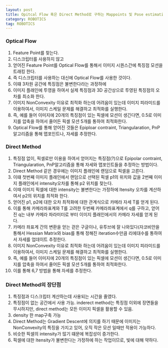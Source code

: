 ```yaml
---
layout: post
title: Opitcal Flow 혹은 Direct Method로 구하는 Mappoints 및 Pose estimation
category: ROBOTICS
tag: ROBOTICS
---
```


### Optical Flow
1. Feature Point를 찾는다.
2. 디스크립터를 사용하지 않고
3. 얻어진 Feature Point를 Optical Flow를 통해서 이미지 시퀀스간에 특징점 모션을 트래킹 한다.
4. 즉 디스크립터를 사용하는 대신에 Optical Flow를 사용한 것이다.
5. 이떄 3차원 공간에 특징점은 불변한다라는 과정하에
6. 이미지 플래인에 투영을 하여서 실제 특징점과 3D 공간상으로 투영된 특징점의 오차를 최소화 한다.
7. 이미지 NonConvexity 이유로 최적화 하는데 어려움이 있는데 이미지 피라미드를 이용하여서, 이미지 스케일 문제를 해결하고 최적화를 실행한다.
8. 즉, 예를 들어 이미지에 20개의 특징점이 있는 픽셀에 모션이 생긴다면, 0.5로 이미지를 압축을 하여서 줄어든 픽셀 모션 5개를 통하여 최적화한다.
9. Optical Flow를 통해 얻어진 것들은 Epiploar contraint, Triangularation, PnP알고리즘을 통해 맵포인트나, 자세를 추정한다.

### Direct Method
1. 특징점 없이, 픽셀로만 이용을 하여서 얻어지는 특징점(?)으로 Epipolar contraint, Triangularation, PnP알고리즘을 통해 자세와 맵포인트들을 추정하는 방법이다.
2. Direct Method 같은 경우에는 이미지 플래인에 랜덤으로 픽셀을 고른다.
3. 이떄 첫번째 이미지 플래인에서 랜덤으로 선택된 픽셀 p1의 위치와 값을 2번째 이미지 플래인에서 intensity오차를 통해 p2 위치를 찾는다.
4. 이때 이미지 픽셀에 대한 intensity는 불변한다는 가정하에 Itensity 오차를 계산하여서 p2의 위치를 최적화 한다.
5. 얻어진 p1, p2에 대한 오차 최적화에 대한 관계식으로 카메라 자세 T를 얻게 된다.
6. 이를 통해 카메라좌표계와 T를 고려한 두번째 카메라좌표계에서 q를 구하고, 얻어진 q는 내부 카메라 파라미터로 부터 이미지 플래인에서의 카메라 자세를 얻게 된다.
7. 카메라 좌표계 간의 변환을 얻는 걷은 구글이나, 유투브에 잘 나와있다(자코비안을 통해서 Hessian Matrix와 bias를 통해 정해진 iteration수만큼 리에대수를 통하여서 자세를 업데이트 추정한다.
8. 이미지 NonConvexity 이유로 최적화 하는데 어려움이 있는데 이미지 피라미드를 이용하여서, 이미지 스케일 문제를 해결하고 최적화를 실행한다.
9. 즉, 예를 들어 이미지에 20개의 특징점이 있는 픽셀에 모션이 생긴다면, 0.5로 이미지를 압축을 하여서 줄어든 픽셀 모션 5개를 통하여 최적화한다.
10. 이를 통해 6,7 방법을 통해 자세를 추정한다.


### Direct Method의 장단점
1. 특징점과 디스크립터 계산하는데 사용되는 시간을 줄였다.
2. 특징점이 없는 공간에서 사용 가능. inderect method는 특징점 이외에 장면들을 무시하지만, direct method는 모든 이미지 픽셀을 활용할 수 있음.
3. density 한 map구축 가능
4. Direct Method는 Gradient Descent에 의지를 하기 때문에 이미지는 NonConvexity의 특징을 가지고 있어, 오직 작은 모션 일때만 적용이 가능하다.
5. 비슷한 픽셀의 intensity가 많기 떄문에 복잡성이 증가한다.
6. 픽셀에 대한 Itensity가 불변한다는 가정하에 하는 작업이므로, 빛에 대해 약하다.
